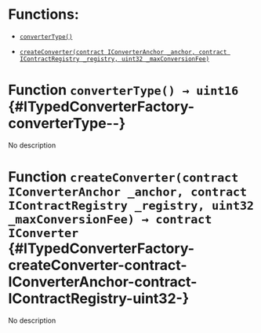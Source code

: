 # Functions:

- [`converterType()`](#ITypedConverterFactory-converterType--)

- [`createConverter(contract IConverterAnchor _anchor, contract IContractRegistry _registry, uint32 _maxConversionFee)`](#ITypedConverterFactory-createConverter-contract-IConverterAnchor-contract-IContractRegistry-uint32-)

# Function `converterType() → uint16` {#ITypedConverterFactory-converterType--}

No description

# Function `createConverter(contract IConverterAnchor _anchor, contract IContractRegistry _registry, uint32 _maxConversionFee) → contract IConverter` {#ITypedConverterFactory-createConverter-contract-IConverterAnchor-contract-IContractRegistry-uint32-}

No description
